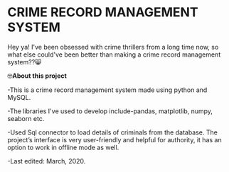 # CRIME RECORD MANAGEMENT SYSTEM
Hey ya!
 I've been obsessed with crime thrillers from a long time now, so what else could've been better than making a crime record management system??😸
 
🤓**About this project**

-This is a crime record management system made using python and MySQL. 

-The libraries I've used to develop include-pandas, matplotlib, numpy, seaborn etc.

-Used Sql connector to load details of criminals from the database. The project’s interface is very user-friendly and helpful for authority, it has an option to work in offline mode as well. 

-Last edited: March, 2020.
